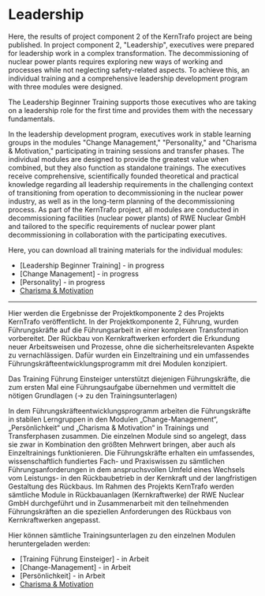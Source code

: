 # Leadership
Here, the results of project component 2 of the KernTrafo project are being published.
In project component 2, "Leadership", executives were prepared for leadership work in a complex transformation. The decommissioning of nuclear power plants requires exploring new ways of working and processes while not neglecting safety-related aspects. To achieve this, an individual training and a comprehensive leadership development program with three modules were designed.

The Leadership Beginner Training supports those executives who are taking on a leadership role for the first time and provides them with the necessary fundamentals.

In the leadership development program, executives work in stable learning groups in the modules "Change Management," "Personality," and "Charisma & Motivation," participating in training sessions and transfer phases. The individual modules are designed to provide the greatest value when combined, but they also function as standalone trainings. The executives receive comprehensive, scientifically founded theoretical and practical knowledge regarding all leadership requirements in the challenging context of transitioning from operation to decommissioning in the nuclear power industry, as well as in the long-term planning of the decommissioning process. As part of the KernTrafo project, all modules are conducted in decommissioning facilities (nuclear power plants) of RWE Nuclear GmbH and tailored to the specific requirements of nuclear power plant decommissioning in collaboration with the participating executives.

Here, you can download all training materials for the individual modules:
* [Leadership Beginner Training] - in progress
* [Change Management] - in progress
* [Personality] - in progress
* [Charisma & Motivation](https://github.com/KernTrafo/Leadership/tree/main/Charisma)


---
Hier werden die Ergebnisse der Projektkomponente 2 des Projekts KernTrafo veröffentlicht. 
In der Projektkomponente 2, Führung, wurden Führungskräfte auf die Führungsarbeit in einer komplexen Transformation vorbereitet. Der Rückbau von Kernkraftwerken erfordert die Erkundung neuer Arbeitsweisen und Prozesse, ohne die sicherheitsrelevanten Aspekte zu vernachlässigen. Dafür wurden ein Einzeltraining und ein umfassendes Führungskräfteentwicklungsprogramm mit drei Modulen konzipiert. 

Das Training Führung Einsteiger unterstützt diejenigen Führungskräfte, die zum ersten Mal eine Führungsaufgabe übernehmen und vermittelt die nötigen Grundlagen (-> zu den Trainingsunterlagen)

In dem Führungskräfteentwicklungsprogramm arbeiten die Führungskräfte in stabilen Lerngruppen in den Modulen „Change-Management“, „Persönlichkeit“ und „Charisma & Motivation“ in Trainings und Transferphasen zusammen. Die einzelnen Module sind so angelegt, dass sie zwar in Kombination den größten Mehrwert bringen, aber auch als Einzeltrainings funktionieren. 
Die Führungskräfte erhalten ein umfassendes, wissenschaftlich fundiertes Fach- und Praxiswissen zu sämtlichen Führungsanforderungen in dem anspruchsvollen Umfeld eines Wechsels vom Leistungs- in den Rückbaubetrieb in der Kernkraft und der langfristigen Gestaltung des Rückbaus. Im Rahmen des Projekts KernTrafo werden sämtliche Module in Rückbauanlagen (Kernkraftwerke) der RWE Nuclear GmbH durchgeführt und in Zusammenarbeit mit den teilnehmenden Führungskräften an die speziellen Anforderungen des Rückbaus von Kernkraftwerken angepasst.

Hier können sämtliche Trainingsunterlagen zu den einzelnen Modulen heruntergeladen werden:
* [Training Führung Einsteiger] - in Arbeit
* [Change-Management] - in Arbeit
* [Persönlichkeit] - in Arbeit
* [Charisma & Motivation](https://github.com/KernTrafo/Leadership/tree/main/Charisma)
